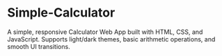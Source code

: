 # Simple-Calculator
A simple, responsive Calculator Web App built with HTML, CSS, and JavaScript.   Supports light/dark themes, basic arithmetic operations, and smooth UI transitions.
